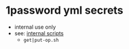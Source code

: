 # 1password yml secrets
- internal use only
- see: [internal scripts](../../internal/scripts) 
  - `get|put-op.sh`